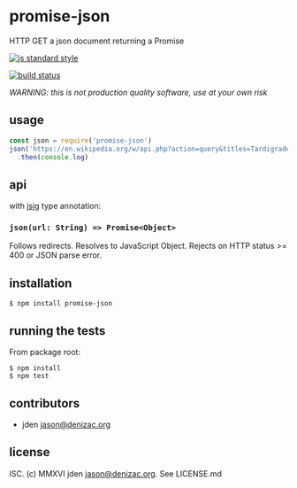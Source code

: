 # promise-json
HTTP GET a json document returning a Promise

[![js standard style](https://img.shields.io/badge/code%20style-standard-brightgreen.svg)]()

[![build status](https://circleci.com/gh/jden/node-promise-json.svg?&style=shield)][circleci]

[circleci]: https://circleci.com/gh/jden/node-promise-json
[standard]: http://standardjs.com/

*WARNING: this is not production quality software, use at your own risk*


## usage
```js
const json = require('promise-json')
json('https://en.wikipedia.org/w/api.php?action=query&titles=Tardigrade&format=json')
  .then(console.log)
```


## api
with [jsig](https://github.com/jsigbiz/spec) type annotation:

### `json(url: String) => Promise<Object>`
Follows redirects. Resolves to JavaScript Object. Rejects on HTTP status >= 400 or JSON parse error.


## installation

    $ npm install promise-json


## running the tests

From package root:

    $ npm install
    $ npm test


## contributors

- jden <jason@denizac.org>


## license

ISC. (c) MMXVI jden <jason@denizac.org>. See LICENSE.md
